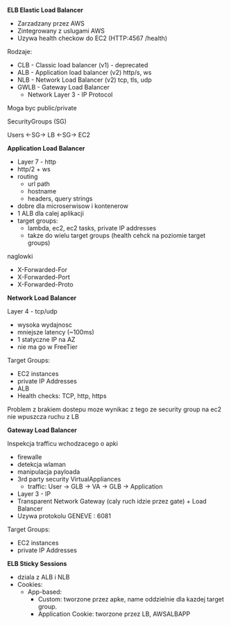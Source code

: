 **ELB Elastic Load Balancer**

* Zarzadzany przez AWS
* Zintegrowany z uslugami AWS
* Uzywa health checkow do EC2 (HTTP:4567 /health)

Rodzaje:
* CLB - Classic load balancer (v1) - deprecated
* ALB - Application load balancer (v2) http/s, ws
* NLB - Network Load Balancer (v2) tcp, tls, udp
* GWLB - Gateway Load Balancer
  *  Network Layer 3 - IP Protocol

Moga byc public/private 

SecurityGroups (SG)

Users <-SG-> LB <-SG-> EC2

**Application Load Balancer**

* Layer 7 - http
* http/2 + ws
* routing
  *  url path
  *  hostname
  *  headers, query strings
* dobre dla microserwisow i kontenerow
* 1 ALB dla calej aplikacji
* target groups: 
  *  lambda, ec2, ec2 tasks, private IP addresses
  * takze do wielu target groups (health cehck na poziomie target groups)
  
naglowki
* X-Forwarded-For
* X-Forwarded-Port
* X-Forwarded-Proto

**Network Load Balancer**

Layer 4 - tcp/udp

* wysoka wydajnosc
* mniejsze latency (~100ms)
* 1 statyczne IP na AZ
* nie ma go w FreeTier

Target Groups:
* EC2 instances
* private IP Addresses
* ALB
* Health checks: TCP, http, https

Problem z brakiem dostepu moze wynikac z tego ze security group na ec2 nie wpuszcza ruchu z LB

**Gateway Load Balancer**

Inspekcja trafficu wchodzacego o apki
* firewalle
* detekcja wlaman
* manipulacja payloada
* 3rd party security VirtualAppliances
  * traffic: User -> GLB -> VA -> GLB -> Application 
* Layer 3 - IP
* Transparent Network Gateway (caly ruch idzie przez gate) + Load Balancer
* Uzywa protokolu GENEVE : 6081

Target Groups:
* EC2 instances
* private IP Addresses

**ELB Sticky Sessions**

* dziala z ALB i NLB
* Cookies:
  * App-based:
    * Custom: tworzone przez apke, name oddzielnie dla kazdej target group. 
    * Application Cookie: tworzone przez LB, AWSALBAPP




